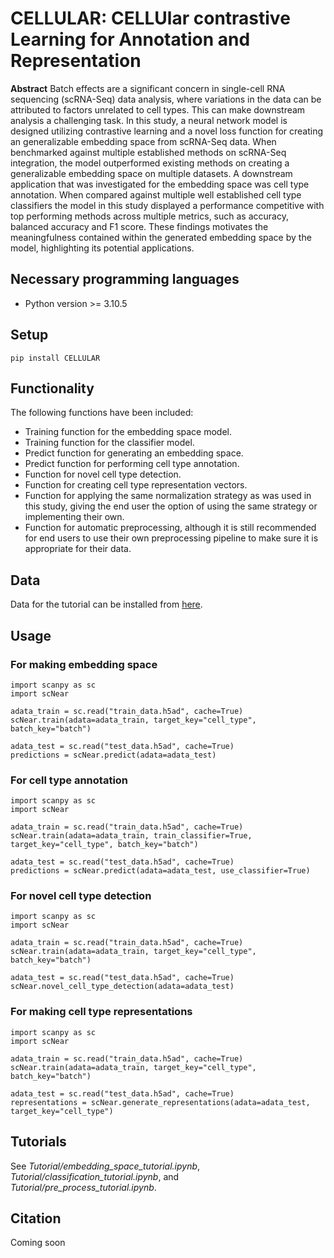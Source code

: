 # CELLULAR: CELLUlar contrastive Learning for Annotation and Representation

**Abstract**
Batch effects are a significant concern in single-cell RNA sequencing (scRNA-Seq) data analysis, where variations in the data can be attributed to factors unrelated to cell types. This can make downstream analysis a challenging task. In this study, a neural network model is designed utilizing contrastive learning and a novel loss function for creating an generalizable embedding space from scRNA-Seq data. When benchmarked against multiple established methods on scRNA-Seq integration, the model outperformed existing methods on creating a generalizable embedding space on multiple datasets. A downstream application that was investigated for the embedding space was cell type annotation. When compared against multiple well established cell type classifiers the model in this study displayed a performance competitive with top performing methods across multiple metrics, such as accuracy, balanced accuracy and F1 score. These findings motivates the meaningfulness contained within the generated embedding space by the model, highlighting its potential applications.

## Necessary programming languages
- Python version >= 3.10.5

## Setup
```
pip install CELLULAR
```

## Functionality
The following functions have been included: <br>
* Training function for the embedding space model.
* Training function for the classifier model.
* Predict function for generating an embedding space.
* Predict function for performing cell type annotation.
* Function for novel cell type detection.
* Function for creating cell type representation vectors.
* Function for applying the same normalization strategy as was used in this study, giving the end user the option of using the same strategy or implementing their own.
* Function for automatic preprocessing, although it is still recommended for end users to use their own preprocessing pipeline to make sure it is appropriate for their data.

## Data
Data for the tutorial can be installed from [here](https://doi.org/10.5281/zenodo.10959788).

## Usage

### For making embedding space
```
import scanpy as sc
import scNear

adata_train = sc.read("train_data.h5ad", cache=True)
scNear.train(adata=adata_train, target_key="cell_type", batch_key="batch")

adata_test = sc.read("test_data.h5ad", cache=True)
predictions = scNear.predict(adata=adata_test)
```
### For cell type annotation
```
import scanpy as sc
import scNear

adata_train = sc.read("train_data.h5ad", cache=True)
scNear.train(adata=adata_train, train_classifier=True, target_key="cell_type", batch_key="batch")

adata_test = sc.read("test_data.h5ad", cache=True)
predictions = scNear.predict(adata=adata_test, use_classifier=True)
```
### For novel cell type detection
```
import scanpy as sc
import scNear

adata_train = sc.read("train_data.h5ad", cache=True)
scNear.train(adata=adata_train, target_key="cell_type", batch_key="batch")

adata_test = sc.read("test_data.h5ad", cache=True)
scNear.novel_cell_type_detection(adata=adata_test)
```
### For making cell type representations
```
import scanpy as sc
import scNear

adata_train = sc.read("train_data.h5ad", cache=True)
scNear.train(adata=adata_train, target_key="cell_type", batch_key="batch")

adata_test = sc.read("test_data.h5ad", cache=True)
representations = scNear.generate_representations(adata=adata_test, target_key="cell_type")
```

## Tutorials
See *Tutorial/embedding_space_tutorial.ipynb*, *Tutorial/classification_tutorial.ipynb*, and *Tutorial/pre_process_tutorial.ipynb*.

## Citation
Coming soon
